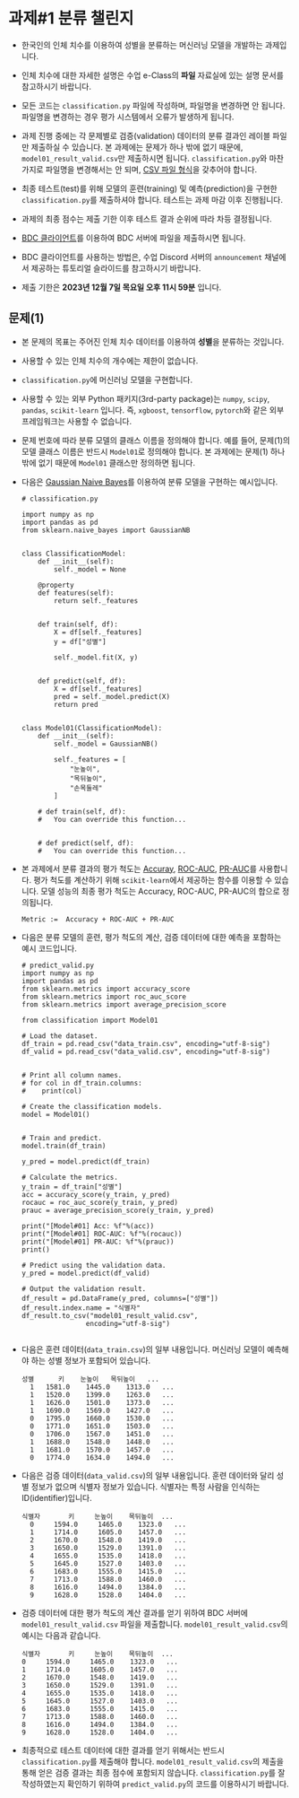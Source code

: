 
# 과제#1 분류 챌린지

- 한국인의 인체 치수를 이용하여 성별을 분류하는 머신러닝 모델을 개발하는 과제입니다.

- 인체 치수에 대한 자세한 설명은 수업 e-Class의 **파일** 자료실에 있는 설명 문서를 참고하시기 바랍니다.

- 모든 코드는 `classification.py` 파일에 작성하며, 파일명을 변경하면 안 됩니다. 파일명을 변경하는 경우 평가 시스템에서 오류가 발생하게 됩니다.

- 과제 진행 중에는 각 문제별로 검증(validation) 데이터의 분류 결과인 레이블 파일만 제출하실 수 있습니다.
  본 과제에는 문제가 하나 밖에 없기 때문에, `model01_result_valid.csv`만 제출하시면 됩니다.
  `classification.py`와 마찬가지로 파일명을 변경해서는 안 되며, [CSV 파일 형식](https://en.wikipedia.org/wiki/Comma-separated_values)을 갖추어야 합니다.

- 최종 테스트(test)를 위해 모델의 훈련(training) 및 예측(prediction)을 구현한 `classification.py`를 제출하셔야 합니다. 테스트는 과제 마감 이후 진행됩니다.

- 과제의 최종 점수는 제출 기한 이후 테스트 결과 순위에 따라 차등 결정됩니다.

- [BDC 클라이언트](https://github.com/bluedragonclub/bdc-client)를 이용하여 BDC 서버에 파일을 제출하시면 됩니다.

- BDC 클라이언트를 사용하는 방법은, 수업 Discord 서버의 `announcement` 채널에서 제공하는 튜토리얼 슬라이드를 참고하시기 바랍니다.

- 제출 기한은 **2023년 12월 7일 목요일 오후 11시 59분** 입니다.



## 문제(1)

- 본 문제의 목표는 주어진 인체 치수 데이터를 이용하여 **성별**을 분류하는 것입니다.

- 사용할 수 있는 인체 치수의 개수에는 제한이 없습니다. 

- `classification.py`에 머신러닝 모델을 구현합니다.

- 사용할 수 있는 외부 Python 패키지(3rd-party package)는 `numpy`, `scipy`, `pandas`, `scikit-learn` 입니다. 
  즉, `xgboost`, `tensorflow`, `pytorch`와 같은 외부 프레임워크는 사용할 수 없습니다.

- 문제 번호에 따라 분류 모델의 클래스 이름을 정의해야 합니다.
  예를 들어, 문제(1)의 모델 클래스 이름은 반드시 `Model01`로 정의해야 합니다.
  본 과제에는 문제(1) 하나 밖에 없기 때문에 `Model01` 클래스만 정의하면 됩니다.

- 다음은 [Gaussian Naive Bayes](https://scikit-learn.org/stable/modules/generated/sklearn.naive_bayes.GaussianNB.html)를 이용하여 분류 모델을 구현하는 예시입니다.
    ```
    # classification.py

    import numpy as np
    import pandas as pd
    from sklearn.naive_bayes import GaussianNB


    class ClassificationModel:
        def __init__(self):
            self._model = None
            
        @property
        def features(self):
            return self._features
        
        
        def train(self, df):
            X = df[self._features]
            y = df["성별"]

            self._model.fit(X, y)
        
        
        def predict(self, df):
            X = df[self._features]
            pred = self._model.predict(X)
            return pred
                   

    class Model01(ClassificationModel):
        def __init__(self):
            self._model = GaussianNB()
        
            self._features = [
                "눈높이",
                "목뒤높이",
                "손목둘레"
            ]
            
        # def train(self, df):
        #   You can override this function...
        
        
        # def predict(self, df):
        #   You can override this function...    

    ```


- 본 과제에서 분류 결과의 평가 척도는 [Accuray](https://en.wikipedia.org/wiki/Evaluation_of_binary_classifiers#Single_metrics), [ROC-AUC](https://en.wikipedia.org/wiki/Receiver_operating_characteristic), [PR-AUC](https://en.wikipedia.org/wiki/Precision_and_recall)를 사용합니다.
  평가 척도를 계산하기 위해 `scikit-learn`에서 제공하는 함수를 이용할 수 있습니다.
  모델 성능의 최종 평가 척도는 Accuracy, ROC-AUC, PR-AUC의 합으로 정의됩니다.

  ```
  Metric :=  Accuracy + ROC-AUC + PR-AUC
  ```
  
- 다음은 분류 모델의 훈련, 평가 척도의 계산, 검증 데이터에 대한 예측을 포함하는 예시 코드입니다.

    ```
    # predict_valid.py
    import numpy as np
    import pandas as pd
    from sklearn.metrics import accuracy_score
    from sklearn.metrics import roc_auc_score
    from sklearn.metrics import average_precision_score

    from classification import Model01

    # Load the dataset.
    df_train = pd.read_csv("data_train.csv", encoding="utf-8-sig")
    df_valid = pd.read_csv("data_valid.csv", encoding="utf-8-sig")


    # Print all column names.
    # for col in df_train.columns:
    #    print(col)

    # Create the classification models.
    model = Model01()
    
    
    # Train and predict.
    model.train(df_train)

    y_pred = model.predict(df_train)
        
    # Calculate the metrics.
    y_train = df_train["성별"]
    acc = accuracy_score(y_train, y_pred)
    rocauc = roc_auc_score(y_train, y_pred)
    prauc = average_precision_score(y_train, y_pred)

    print("[Model#01] Acc: %f"%(acc))
    print("[Model#01] ROC-AUC: %f"%(rocauc))
    print("[Model#01] PR-AUC: %f"%(prauc))
    print()

    # Predict using the validation data.
    y_pred = model.predict(df_valid)

    # Output the validation result.
    df_result = pd.DataFrame(y_pred, columns=["성별"])
    df_result.index.name = "식별자"
    df_result.to_csv("model01_result_valid.csv",
                    encoding="utf-8-sig")


    ```

- 다음은 훈련 데이터(`data_train.csv`)의 일부 내용입니다. 머신러닝 모델이 예측해야 하는 성별 정보가 포함되어 있습니다.

   ```
   성별      키    눈높이   목뒤높이   ...
     1   1581.0    1445.0    1313.0   ...
     1   1520.0    1399.0    1263.0   ...
     1   1626.0    1501.0    1373.0   ...
     1   1690.0    1569.0    1427.0   ...
     0   1795.0    1660.0    1530.0   ...
     0   1771.0    1651.0    1503.0   ...
     0   1706.0    1567.0    1451.0   ...
     1   1688.0    1548.0    1448.0   ...
     1   1681.0    1570.0    1457.0   ...
     0   1774.0    1634.0    1494.0   ...
   ```


- 다음은 검증 데이터(`data_valid.csv`)의 일부 내용입니다. 훈련 데이터와 달리 성별 정보가 없으며 식별자 정보가 있습니다.
  식별자는 특정 사람을 인식하는 ID(identifier)입니다. 

   ```
   식별자       키     눈높이    목뒤높이  ...
     0     1594.0     1465.0    1323.0   ...
     1     1714.0     1605.0    1457.0   ...
     2     1670.0     1548.0    1419.0   ...
     3     1650.0     1529.0    1391.0   ...
     4     1655.0     1535.0    1418.0   ...
     5     1645.0     1527.0    1403.0   ...
     6     1683.0     1555.0    1415.0   ...
     7     1713.0     1588.0    1460.0   ...
     8     1616.0     1494.0    1384.0   ...
     9     1628.0     1528.0    1404.0   ...
   ```

- 검증 데이터에 대한 평가 척도의 계산 결과를 얻기 위하여 BDC 서버에 `model01_result_valid.csv` 파일을 제출합니다.
  `model01_result_valid.csv`의 예시는 다음과 같습니다.

     ```
   식별자       키     눈높이    목뒤높이  ...
     0     1594.0     1465.0    1323.0   ...
     1     1714.0     1605.0    1457.0   ...
     2     1670.0     1548.0    1419.0   ...
     3     1650.0     1529.0    1391.0   ...
     4     1655.0     1535.0    1418.0   ...
     5     1645.0     1527.0    1403.0   ...
     6     1683.0     1555.0    1415.0   ...
     7     1713.0     1588.0    1460.0   ...
     8     1616.0     1494.0    1384.0   ...
     9     1628.0     1528.0    1404.0   ...
   ```

- 최종적으로 테스트 데이터에 대한 결과를 얻기 위해서는 반드시 `classification.py`를 제출해야 합니다.
  `model01_result_valid.csv`의 제출을 통해 얻은 검증 결과는 최종 점수에 포함되지 않습니다.
  `classification.py`를 잘 작성하였는지 확인하기 위하여 `predict_valid.py`의 코드를 이용하시기 바랍니다. 


